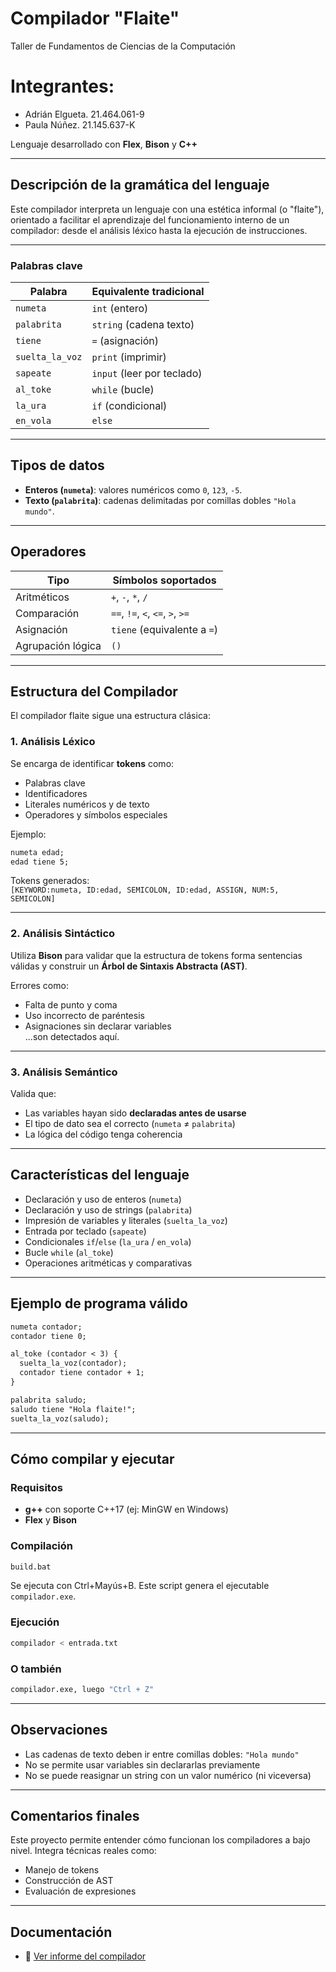 # Compilador "Flaite"

Taller de Fundamentos de Ciencias de la Computación

# Integrantes:
- Adrián Elgueta. 21.464.061-9
- Paula Núñez. 21.145.637-K

Lenguaje desarrollado con **Flex**, **Bison** y **C++**

---

## Descripción de la gramática del lenguaje

Este compilador interpreta un lenguaje con una estética informal (o "flaite"), orientado a facilitar el aprendizaje del funcionamiento interno de un compilador: desde el análisis léxico hasta la ejecución de instrucciones.

---

### Palabras clave

| Palabra         | Equivalente tradicional  |
|-----------------|--------------------------|
| `numeta`        | `int` (entero)           |
| `palabrita`     | `string` (cadena texto)  |
| `tiene`         | `=` (asignación)         |
| `suelta_la_voz` | `print` (imprimir)       |
| `sapeate`       | `input` (leer por teclado) |
| `al_toke`       | `while` (bucle)          |
| `la_ura`        | `if` (condicional)       |
| `en_vola`       | `else`                   |

---

## Tipos de datos

- **Enteros (`numeta`)**: valores numéricos como `0`, `123`, `-5`.
- **Texto (`palabrita`)**: cadenas delimitadas por comillas dobles `"Hola mundo"`.

---

## Operadores

| Tipo              | Símbolos soportados  |
|-------------------|-----------------------|
| Aritméticos        | `+`, `-`, `*`, `/`     |
| Comparación        | `==`, `!=`, `<`, `<=`, `>`, `>=` |
| Asignación         | `tiene` (equivalente a `=`) |
| Agrupación lógica  | `()`                   |

---

## Estructura del Compilador

El compilador flaite sigue una estructura clásica:

### 1. Análisis Léxico

Se encarga de identificar **tokens** como:
- Palabras clave
- Identificadores
- Literales numéricos y de texto
- Operadores y símbolos especiales

Ejemplo:
```txt
numeta edad;
edad tiene 5;
```
Tokens generados:  
`[KEYWORD:numeta, ID:edad, SEMICOLON, ID:edad, ASSIGN, NUM:5, SEMICOLON]`

---

### 2. Análisis Sintáctico

Utiliza **Bison** para validar que la estructura de tokens forma sentencias válidas y construir un **Árbol de Sintaxis Abstracta (AST)**.

Errores como:
- Falta de punto y coma
- Uso incorrecto de paréntesis
- Asignaciones sin declarar variables  
...son detectados aquí.

---

### 3. Análisis Semántico

Valida que:
- Las variables hayan sido **declaradas antes de usarse**
- El tipo de dato sea el correcto (`numeta` ≠ `palabrita`)
- La lógica del código tenga coherencia

---

## Características del lenguaje

- Declaración y uso de enteros (`numeta`)
- Declaración y uso de strings (`palabrita`)
- Impresión de variables y literales (`suelta_la_voz`)
- Entrada por teclado (`sapeate`)
- Condicionales `if`/`else` (`la_ura` / `en_vola`)
- Bucle `while` (`al_toke`)
- Operaciones aritméticas y comparativas

---

## Ejemplo de programa válido

```txt
numeta contador;
contador tiene 0;

al_toke (contador < 3) {
  suelta_la_voz(contador);
  contador tiene contador + 1;
}

palabrita saludo;
saludo tiene "Hola flaite!";
suelta_la_voz(saludo);
```

---

## Cómo compilar y ejecutar

### Requisitos

- **g++** con soporte C++17 (ej: MinGW en Windows)
- **Flex** y **Bison**

### Compilación

```bash
build.bat
```

Se ejecuta con Ctrl+Mayús+B.
Este script genera el ejecutable `compilador.exe`.

### Ejecución

```bash
compilador < entrada.txt
```

### O también

```bash
compilador.exe, luego "Ctrl + Z"
```

---

## Observaciones

- Las cadenas de texto deben ir entre comillas dobles: `"Hola mundo"`
- No se permite usar variables sin declararlas previamente
- No se puede reasignar un string con un valor numérico (ni viceversa)

---

## Comentarios finales

Este proyecto permite entender cómo funcionan los compiladores a bajo nivel. Integra técnicas reales como:
- Manejo de tokens
- Construcción de AST
- Evaluación de expresiones

---
## Documentación

- 📄 [Ver informe del compilador](./informe_compilador.pdf)